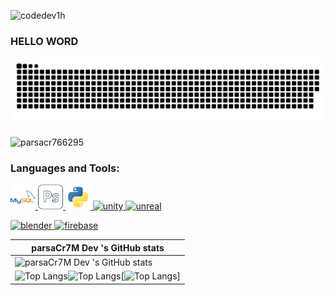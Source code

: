 ![codedev1h](https://github.com/user-attachments/assets/b92c4a52-ba96-4d0a-926c-f83a4c3b2133)
### HELLO WORD
  <img src="https://raw.githubusercontent.com/parsa222/parsa222/output/snake.svg" alt="snake animation" /> 
<p align="left"> <img src="https://komarev.com/ghpvc/?username=parsacr766295&label=Profile%20views&color=0e75b6&style=flat" alt="parsacr766295" /> </p>
<h3 align="left">Languages and Tools:</h3>
<p align="left"> <a href="https://www.mysql.com/" target="_blank" rel="noreferrer"> <img src="https://raw.githubusercontent.com/devicons/devicon/master/icons/mysql/mysql-original-wordmark.svg" alt="mysql" width="40" height="40"/> </a> <a href="https://www.photoshop.com/en" target="_blank" rel="noreferrer"> <img src="https://raw.githubusercontent.com/devicons/devicon/master/icons/photoshop/photoshop-line.svg" alt="photoshop" width="40" height="40"/> </a> <a href="https://www.python.org" target="_blank" rel="noreferrer"> <img src="https://raw.githubusercontent.com/devicons/devicon/master/icons/python/python-original.svg" alt="python" width="40" height="40"/> </a> <a href="https://unity.com/" target="_blank" rel="noreferrer"> <img src="https://www.vectorlogo.zone/logos/unity3d/unity3d-icon.svg" alt="unity" width="40" height="40"/> </a> <a href="https://unrealengine.com/" target="_blank" rel="noreferrer"> <img src="https://raw.githubusercontent.com/kenangundogan/fontisto/036b7eca71aab1bef8e6a0518f7329f13ed62f6b/icons/svg/brand/unreal-engine.svg" alt="unreal" width="40" height="40"/> </a>
<p align="left"> <a href="https://www.blender.org/" target="_blank" rel="noreferrer"> <img src="https://download.blender.org/branding/community/blender_community_badge_white.svg" alt="blender" width="40" height="40"/> </a> <a href="https://firebase.google.com/" target="_blank" rel="noreferrer"> <img src="https://www.vectorlogo.zone/logos/firebase/firebase-icon.svg" alt="firebase" width="40" height="40"/> </a> </p>


| parsaCr7M Dev 's GitHub stats  |
| ------------- |
|![ parsaCr7M Dev 's GitHub stats](https://github-readme-stats.vercel.app/api?username=parsaCr766295&theme=dark&show_icons=true)
|![Top Langs](https://github-readme-stats.vercel.app/api/top-langs/?username=parsaCr766295&langs_count=8)![Top Langs](https://github-readme-stats.vercel.app/api/top-langs/?username=parsaCr766295&layout=compact)[![Top Langs](https://github-readme-stats.vercel.app/api/top-langs/?username=parsaCr766295&layout=donut)]
